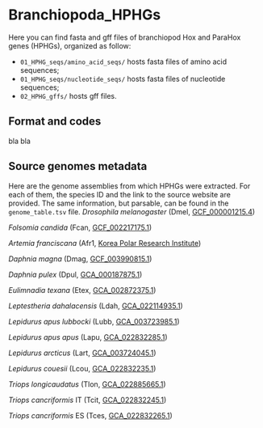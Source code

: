 # Branchiopoda_HPHGs
Here you can find fasta and gff files of branchiopod Hox and ParaHox genes (HPHGs), organized as follow:
- <code>01_HPHG_seqs/amino_acid_seqs/</code> hosts fasta files of amino acid sequences;
- <code>01_HPHG_seqs/nucleotide_seqs/</code> hosts fasta files of nucleotide sequences;
- <code>02_HPHG_gffs/</code> hosts gff files.

## Format and codes
bla bla

## Source genomes metadata
Here are the genome assemblies from which HPHGs were extracted. For each of them, the species ID and the link to the source website are provided. The same information, but parsable, can be found in the <code>genome_table.tsv</code> file.
*Drosophila melanogaster* (Dmel, [GCF_000001215.4](https://www.ncbi.nlm.nih.gov/assembly/GCF_000001215.4/))

*Folsomia candida* (Fcan, [GCF_002217175.1](https://www.ncbi.nlm.nih.gov/assembly/GCF_002217175.1))

*Artemia franciscana* (Afr1, [Korea Polar Research Institute](https://antagen.kopri.re.kr/project/genome_info_iframe.php?Code=AF01))

*Daphnia magna*	(Dmag, [GCF_003990815.1](https://www.ncbi.nlm.nih.gov/assembly/GCF_003990815.1/))

*Daphnia pulex*	(Dpul, [GCA_000187875.1](https://www.ncbi.nlm.nih.gov/assembly/GCA_000187875.1/))

*Eulimnadia texana*	(Etex, [GCA_002872375.1](https://www.ncbi.nlm.nih.gov/assembly/GCA_002872375.1/))

*Leptestheria dahalacensis* (Ldah, [GCA_022114935.1](https://www.ncbi.nlm.nih.gov/assembly/GCA_022114935.1/))

*Lepidurus apus lubbocki* (Lubb, [GCA_003723985.1](https://www.ncbi.nlm.nih.gov/assembly/GCA_003723985.1/))

*Lepidurus apus apus* (Lapu, [GCA_022832285.1](https://www.ncbi.nlm.nih.gov/assembly/GCA_022832285.1/))

*Lepidurus arcticus* (Lart, [GCA_003724045.1](https://www.ncbi.nlm.nih.gov/assembly/GCA_003724045.1/))

*Lepidurus couesii* (Lcou, [GCA_022832235.1](https://www.ncbi.nlm.nih.gov/assembly/GCA_022832235.1/))

*Triops longicaudatus*	(Tlon, [GCA_022885665.1](https://www.ncbi.nlm.nih.gov/assembly/GCA_022885665.1/))

*Triops cancriformis* IT	(Tcit, [GCA_022832245.1](https://www.ncbi.nlm.nih.gov/assembly/GCA_022832245.1))

*Triops cancriformis* ES	(Tces, [GCA_022832265.1](https://www.ncbi.nlm.nih.gov/assembly/GCA_022832265.1))
